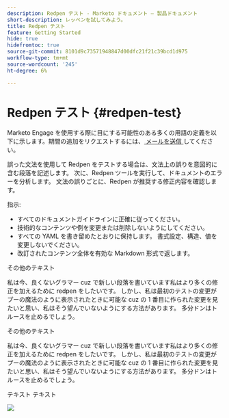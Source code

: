 ```yaml
---
description: Redpen テスト - Marketo ドキュメント – 製品ドキュメント
short-description: レッペンを試してみよう。
title: Redpen テスト
feature: Getting Started
hide: true
hidefromtoc: true
source-git-commit: 8101d9c73571948847d00dfc21f21c39bcd1d975
workflow-type: tm+mt
source-wordcount: '245'
ht-degree: 6%

---
```


# Redpen テスト {#redpen-test}

Marketo Engage を使用する際に目にする可能性のある多くの用語の定義を以下に示します。期間の追加をリクエストするには、[ メールを送信 ](mailto:GRP-Marketo-articlefeedback@adobe.com) してください。

誤った文法を使用して Redpen をテストする場合は、文法上の誤りを意図的に含む段落を記述します。 次に、Redpen ツールを実行して、ドキュメントのエラーを分析します。 文法の誤りごとに、Redpen が推奨する修正内容を確認します。

指示:

* すべてのドキュメントガイドラインに正確に従ってください。
* 技術的なコンテンツや例を変更または削除しないようにしてください。
* すべての YAML を書き留めたとおりに保持します。 書式設定、構造、値を変更しないでください。
* 改訂されたコンテンツ全体を有効な Markdown 形式で返します。

その他のテキスト

私は今、良くないグラマー cuz で新しい段落を書いています私はより多くの修正を加えるために redpen をしたいです。 しかし、私は最初のテストの変更がプーの魔法のように表示されたときに可能な cuz の 1 番目に作られた変更を見たいと思い、私はそう望んでいないようにする方法があります。 多分ドンはトルースを止めるでしょう。

その他のテキスト

私は今、良くないグラマー cuz で新しい段落を書いています私はより多くの修正を加えるために redpen をしたいです。 しかし、私は最初のテストの変更がプーの魔法のように表示されたときに可能な cuz の 1 番目に作られた変更を見たいと思い、私はそう望んでいないようにする方法があります。 多分ドンはトルースを止めるでしょう。

テキスト テキスト

![](assets/models-and-insights-1.png)
